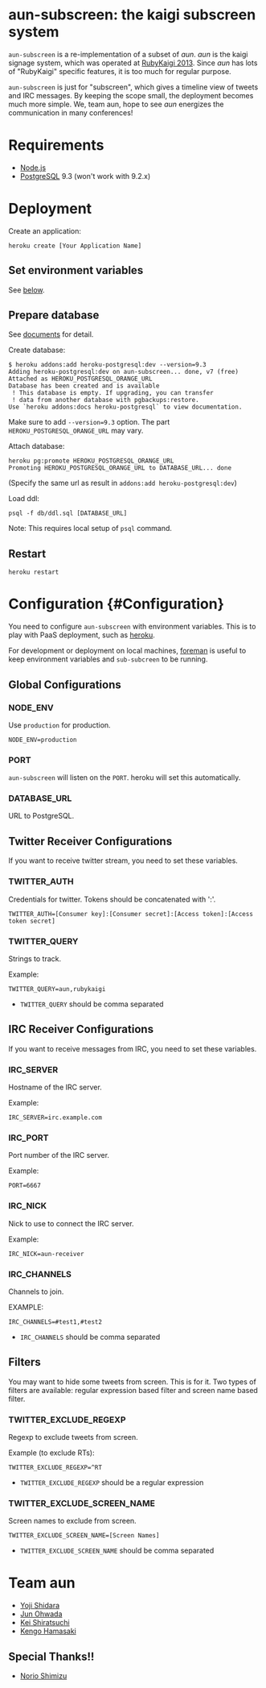 # aun-subscreen: the kaigi subscreen system

`aun-subscreen` is a re-implementation of a subset of *aun*. *aun* is the kaigi signage system, which was operated at [RubyKaigi 2013](http://rubykaigi.org/2013). Since *aun* has lots of "RubyKaigi" specific features, it is too much for regular purpose.

`aun-subscreen` is just for "subscreen", which gives a timeline view of tweets and IRC messages. By keeping the scope small, the deployment becomes much more simple. We, team aun, hope to see *aun* energizes the communication in many conferences!

# Requirements

* [Node.js](http://nodejs.org/)
* [PostgreSQL](http://www.postgresql.org/) 9.3 (won't work with 9.2.x)

# Deployment

Create an application:

```
heroku create [Your Application Name]
```

## Set environment variables

See [below](#Configuration).

## Prepare database

See [documents](https://devcenter.heroku.com/articles/heroku-postgresql) for detail.

Create database:

```
$ heroku addons:add heroku-postgresql:dev --version=9.3
Adding heroku-postgresql:dev on aun-subscreen... done, v7 (free)
Attached as HEROKU_POSTGRESQL_ORANGE_URL
Database has been created and is available
 ! This database is empty. If upgrading, you can transfer
 ! data from another database with pgbackups:restore.
Use `heroku addons:docs heroku-postgresql` to view documentation.
```

Make sure to add `--version=9.3` option. The part `HEROKU_POSTGRESQL_ORANGE_URL` may vary.

Attach database:

```
heroku pg:promote HEROKU_POSTGRESQL_ORANGE_URL
Promoting HEROKU_POSTGRESQL_ORANGE_URL to DATABASE_URL... done
```

(Specify the same url as result in `addons:add heroku-postgresql:dev`)

Load ddl:

```
psql -f db/ddl.sql [DATABASE_URL]
```

Note: This requires local setup of `psql` command.

## Restart

```
heroku restart
```

# Configuration {#Configuration}

You need to configure `aun-subscreen` with environment variables.
This is to play with PaaS deployment, such as [heroku](https://www.heroku.com/).

For development or deployment on local machines, [foreman](https://github.com/ddollar/foreman) is useful to keep environment variables and `sub-subcreen` to be running.

## Global Configurations

### NODE\_ENV

Use `production` for production.

```
NODE_ENV=production
```

### PORT

`aun-subscreen` will listen on the `PORT`.
heroku will set this automatically.

### DATABASE\_URL

URL to PostgreSQL.

## Twitter Receiver Configurations

If you want to receive twitter stream, you need to set these variables.

### TWITTER\_AUTH

Credentials for twitter. Tokens should be concatenated with ':'.

```
TWITTER_AUTH=[Consumer key]:[Consumer secret]:[Access token]:[Access token secret]
```

### TWITTER\_QUERY

Strings to track.

Example:

```
TWITTER_QUERY=aun,rubykaigi
```

* `TWITTER_QUERY` should be comma separated

## IRC Receiver Configurations

If you want to receive messages from IRC, you need to set these variables.

### IRC\_SERVER

Hostname of the IRC server.

Example:

```
IRC_SERVER=irc.example.com
```


### IRC\_PORT

Port number of the IRC server.

Example:

```
PORT=6667
```

### IRC\_NICK

Nick to use to connect the IRC server.

Example:

```
IRC_NICK=aun-receiver
```

### IRC\_CHANNELS

Channels to join.

EXAMPLE:

```
IRC_CHANNELS=#test1,#test2
```

* `IRC_CHANNELS` should be comma separated

## Filters

You may want to hide some tweets from screen. This is for it.
Two types of filters are available: regular expression based filter and screen name based filter.

### TWITTER\_EXCLUDE\_REGEXP

Regexp to exclude tweets from screen.

Example (to exclude RTs):

```
TWITTER_EXCLUDE_REGEXP=^RT
```

* `TWITTER_EXCLUDE_REGEXP` should be a regular expression

### TWITTER\_EXCLUDE\_SCREEN\_NAME

Screen names to exclude from screen.

```
TWITTER_EXCLUDE_SCREEN_NAME=[Screen Names]
```

* `TWITTER_EXCLUDE_SCREEN_NAME` should be comma separated

# Team aun

* [Yoji Shidara](https://github.com/darashi)
* [Jun Ohwada](https://github.com/june29)
* [Kei Shiratsuchi](https://github.com/kei-s)
* [Kengo Hamasaki](https://github.com/hmsk)

## Special Thanks!!

* [Norio Shimizu](https://github.com/norio)
